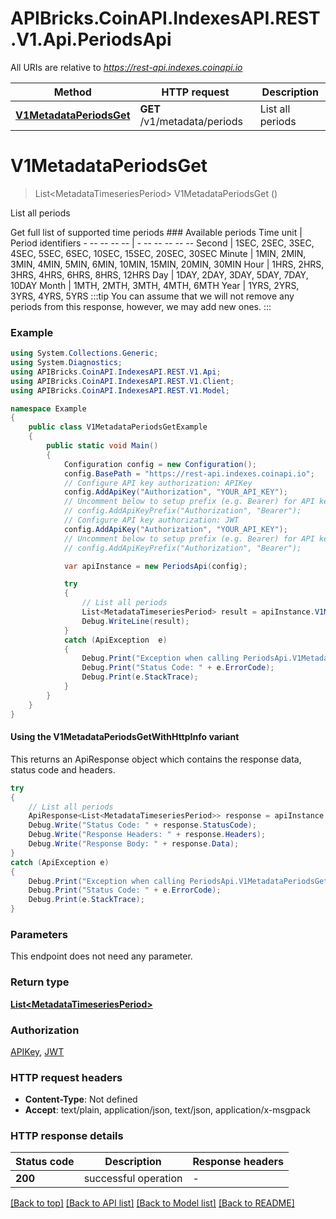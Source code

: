 # APIBricks.CoinAPI.IndexesAPI.REST.V1.Api.PeriodsApi

All URIs are relative to *https://rest-api.indexes.coinapi.io*

| Method | HTTP request | Description |
|--------|--------------|-------------|
| [**V1MetadataPeriodsGet**](PeriodsApi.md#v1metadataperiodsget) | **GET** /v1/metadata/periods | List all periods |

<a id="v1metadataperiodsget"></a>
# **V1MetadataPeriodsGet**
> List&lt;MetadataTimeseriesPeriod&gt; V1MetadataPeriodsGet ()

List all periods

Get full list of supported time periods              ### Available periods              Time unit | Period identifiers - -- -- -- -- | - -- -- -- -- -- Second | 1SEC, 2SEC, 3SEC, 4SEC, 5SEC, 6SEC, 10SEC, 15SEC, 20SEC, 30SEC Minute | 1MIN, 2MIN, 3MIN, 4MIN, 5MIN, 6MIN, 10MIN, 15MIN, 20MIN, 30MIN Hour | 1HRS, 2HRS, 3HRS, 4HRS, 6HRS, 8HRS, 12HRS Day | 1DAY, 2DAY, 3DAY, 5DAY, 7DAY, 10DAY Month | 1MTH, 2MTH, 3MTH, 4MTH, 6MTH Year | 1YRS, 2YRS, 3YRS, 4YRS, 5YRS              :::tip You can assume that we will not remove any periods from this response, however, we may add new ones. :::

### Example
```csharp
using System.Collections.Generic;
using System.Diagnostics;
using APIBricks.CoinAPI.IndexesAPI.REST.V1.Api;
using APIBricks.CoinAPI.IndexesAPI.REST.V1.Client;
using APIBricks.CoinAPI.IndexesAPI.REST.V1.Model;

namespace Example
{
    public class V1MetadataPeriodsGetExample
    {
        public static void Main()
        {
            Configuration config = new Configuration();
            config.BasePath = "https://rest-api.indexes.coinapi.io";
            // Configure API key authorization: APIKey
            config.AddApiKey("Authorization", "YOUR_API_KEY");
            // Uncomment below to setup prefix (e.g. Bearer) for API key, if needed
            // config.AddApiKeyPrefix("Authorization", "Bearer");
            // Configure API key authorization: JWT
            config.AddApiKey("Authorization", "YOUR_API_KEY");
            // Uncomment below to setup prefix (e.g. Bearer) for API key, if needed
            // config.AddApiKeyPrefix("Authorization", "Bearer");

            var apiInstance = new PeriodsApi(config);

            try
            {
                // List all periods
                List<MetadataTimeseriesPeriod> result = apiInstance.V1MetadataPeriodsGet();
                Debug.WriteLine(result);
            }
            catch (ApiException  e)
            {
                Debug.Print("Exception when calling PeriodsApi.V1MetadataPeriodsGet: " + e.Message);
                Debug.Print("Status Code: " + e.ErrorCode);
                Debug.Print(e.StackTrace);
            }
        }
    }
}
```

#### Using the V1MetadataPeriodsGetWithHttpInfo variant
This returns an ApiResponse object which contains the response data, status code and headers.

```csharp
try
{
    // List all periods
    ApiResponse<List<MetadataTimeseriesPeriod>> response = apiInstance.V1MetadataPeriodsGetWithHttpInfo();
    Debug.Write("Status Code: " + response.StatusCode);
    Debug.Write("Response Headers: " + response.Headers);
    Debug.Write("Response Body: " + response.Data);
}
catch (ApiException e)
{
    Debug.Print("Exception when calling PeriodsApi.V1MetadataPeriodsGetWithHttpInfo: " + e.Message);
    Debug.Print("Status Code: " + e.ErrorCode);
    Debug.Print(e.StackTrace);
}
```

### Parameters
This endpoint does not need any parameter.
### Return type

[**List&lt;MetadataTimeseriesPeriod&gt;**](MetadataTimeseriesPeriod.md)

### Authorization

[APIKey](../README.md#APIKey), [JWT](../README.md#JWT)

### HTTP request headers

 - **Content-Type**: Not defined
 - **Accept**: text/plain, application/json, text/json, application/x-msgpack


### HTTP response details
| Status code | Description | Response headers |
|-------------|-------------|------------------|
| **200** | successful operation |  -  |

[[Back to top]](#) [[Back to API list]](../../README.md#documentation-for-api-endpoints) [[Back to Model list]](../../README.md#documentation-for-models) [[Back to README]](../../README.md)

